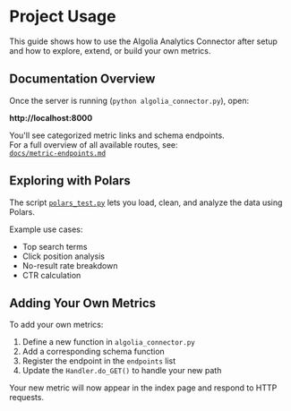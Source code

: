 # Project Usage

This guide shows how to use the Algolia Analytics Connector after setup and how to explore, extend, or build your own metrics.

## Documentation Overview

Once the server is running (`python algolia_connector.py`), open:

**http://localhost:8000**

You'll see categorized metric links and schema endpoints.  
For a full overview of all available routes, see:  
[`docs/metric-endpoints.md`](./metric-endpoints.md)

## Exploring with Polars

The script [`polars_test.py`](../polars_test.py) lets you load, clean, and analyze the data using Polars.

Example use cases:

- Top search terms
- Click position analysis
- No-result rate breakdown
- CTR calculation

## Adding Your Own Metrics

To add your own metrics:

1. Define a new function in `algolia_connector.py`
2. Add a corresponding schema function 
3. Register the endpoint in the `endpoints` list
4. Update the `Handler.do_GET()` to handle your new path

Your new metric will now appear in the index page and respond to HTTP requests.